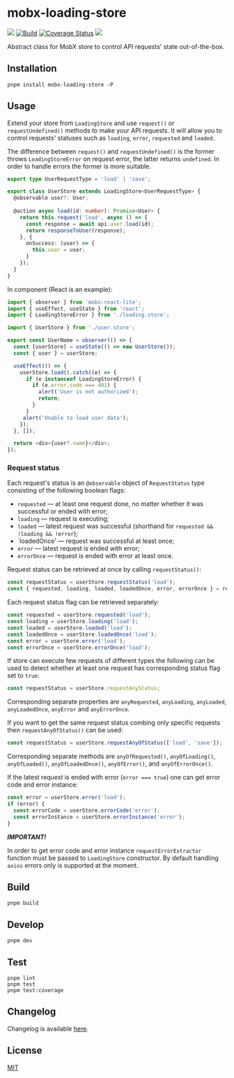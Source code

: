 # mobx-loading-store

[![](https://img.shields.io/npm/v/mobx-loading-store)](https://www.npmjs.com/package/mobx-loading-store)
[![Build](https://github.com/ezze/mobx-loading-store/actions/workflows/main.yml/badge.svg)](https://github.com/ezze/mobx-loading-store/actions/workflows/main.yml)
[![Coverage Status](https://coveralls.io/repos/github/ezze/mobx-loading-store/badge.svg)](https://coveralls.io/github/ezze/mobx-loading-store)
[![](https://img.shields.io/github/license/ezze/mobx-loading-store)](https://github.com/ezze/mobx-loading-store/blob/HEAD/LICENSE.md)

Abstract class for MobX store to control API requests' state out-of-the-box.

## Installation

```
pnpm install mobx-loading-store -P
```

## Usage

Extend your store from `LoadingStore` and use `request()` or `requestUndefined()` methods to make your API requests. It will allow you to control requests' statuses such as `loading`, `error`, `requested` and `loaded`.

The difference between `request()` and `requestUndefined()` is the former throws `LoadingStoreError` on request error, the latter returns `undefined`. In order to handle errors the former is more suitable.

```typescript
export type UserRequestType = 'load' | 'save';

export class UserStore extends LoadingStore<UserRequestType> {
  @observable user?: User;
  
  @action async load(id: number): Promise<User> {
    return this.request('load', async () => {
      const response = await api.user.load(id);
      return responseToUser(response);
    }, {
      onSuccess: (user) => {
        this.user = user;
      }
    });
  }
} 
```

In component (React is an example):

```typescript jsx
import { observer } from 'mobx-react-lite';
import { useEffect, useState } from 'react';
import { LoadingStoreError } from './loading.store';

import { UserStore } from './user.store';

export const UserName = observer(() => {
  const [userStore] = useState(() => new UserStore());
  const { user } = userStore;

  useEffect(() => {
    userStore.load().catch((e) => {
      if (e instanceof LoadingStoreError) {
        if (e.error.code === 401) {
          alert('User is not authorized');
          return;
        }
      }
     alert('Unable to load user data');
    });
  }, []);

  return <div>{user?.name}</div>;
}); 
```

### Request status

Each request's status is an `@observable` object of `RequestStatus` type consisting of the following boolean flags:

- `requested` — at least one request done, no matter whether it was successful or ended with error;
- `loading` — request is executing;
- `loaded` — latest request was successful (shorthand for `requested && !loading && !error`);
- `loadedOnce' — request was successful at least once;
- `error` — latest request is ended with error;
- `errorOnce` — request is ended with error at least once.

Request status can be retrieved at once by calling `requestStatus()`:

```typescript
const requestStatus = userStore.requestStatus('load');
const { requested, loading, loaded, loadedOnce, error, errorOnce } = requestStatus;
```

Each request status flag can be retrieved separately:

```typescript
const requested = userStore.requested('load');
const loading = userStore.loading('load');
const loaded = userStore.loaded('load');
const loadedOnce = userStore.loadedOnce('load');
const error = userStore.error('load');
const errorOnce = userStore.errorOnce('load');
```

If store can execute few requests of different types the following can be used to detect whether at least one request has corresponding status flag set to `true`:

```typescript
const requestStatus = userStore.requestAnyStatus;
```

Corresponding separate properties are `anyRequested`, `anyLoading`, `anyLoaded`, `anyLoadedOnce`, `anyError` and `anyErrorOnce`.

If you want to get the same request status combing only specific requests then `requestAnyOfStatus()` can be used:

```typescript
const requestStatus = userStore.requestAnyOfStatus(['load', 'save']);
```

Corresponding separate methods are  `anyOfRequested()`, `anyOfLoading()`, `anyOfLoaded()`, `anyOfLoadedOnce()`, `anyOfError()`, and `anyOfErrorOnce()`.

If the latest request is ended with error (`error === true`) one can get error code and error instance:

```typescript
const error = userStore.error('load');
if (error) {
  const errorCode = userStore.errorCode('error');
  const errorInstance = userStore.errorInstance('error');
}
```

***IMPORTANT!***

In order to get error code and error instance `requestErrorExtractor` function must be passed to `LoadingStore` constructor.
By default handling `axios` errors only is supported at the moment.

## Build

```
pnpm build
```

## Develop

```
pnpm dev
```

## Test

```
pnpm lint
pnpm test
pnpm test:coverage
```

## Changelog

Changelog is available [here](CHANGELOG.md).

## License

[MIT](LICENSE.md)
